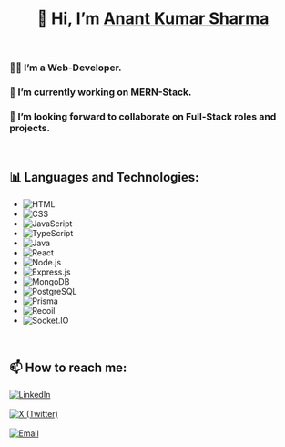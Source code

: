 <h1 align="center">👋 Hi, I’m <a href="https://www.linkedin.com/in/anant-kr-sharma-341793273" target="_blank">Anant Kumar Sharma</a></h1>
<br>
<h3>👨‍💻 I’m a Web-Developer.</h3>
<h3>🌱 I’m currently working on MERN-Stack.</h3>
<h3>🤝 I’m looking forward to collaborate on Full-Stack roles and projects.</h3>
<br>

## 📊 Languages and Technologies:

- ![HTML](https://img.shields.io/badge/-HTML-E34F26?logo=html5&logoColor=white&style=for-the-badge) 
- ![CSS](https://img.shields.io/badge/-CSS-1572B6?logo=css3&logoColor=white&style=for-the-badge) 
- ![JavaScript](https://img.shields.io/badge/-JavaScript-F7DF1E?logo=javascript&logoColor=black&style=for-the-badge) 
- ![TypeScript](https://img.shields.io/badge/-TypeScript-3178C6?logo=typescript&logoColor=white&style=for-the-badge) 
- ![Java](https://img.shields.io/badge/-Java-007396?logo=java&logoColor=white&style=for-the-badge) 
- ![React](https://img.shields.io/badge/-React-61DAFB?logo=react&logoColor=black&style=for-the-badge) 
- ![Node.js](https://img.shields.io/badge/-Node.js-339933?logo=node.js&logoColor=white&style=for-the-badge) 
- ![Express.js](https://img.shields.io/badge/-Express.js-000000?logo=express&logoColor=white&style=for-the-badge) 
- ![MongoDB](https://img.shields.io/badge/-MongoDB-47A248?logo=mongodb&logoColor=white&style=for-the-badge) 
- ![PostgreSQL](https://img.shields.io/badge/-PostgreSQL-4169E1?logo=postgresql&logoColor=white&style=for-the-badge) 
- ![Prisma](https://img.shields.io/badge/-Prisma-2D3748?logo=prisma&logoColor=white&style=for-the-badge) 
- ![Recoil](https://img.shields.io/badge/-Recoil-3578E5?logo=react&logoColor=white&style=for-the-badge) 
- ![Socket.IO](https://img.shields.io/badge/-Socket.IO-010101?logo=socket.io&logoColor=white&style=for-the-badge)

<br>

## 📫 How to reach me:

<p>
  <a href="https://www.linkedin.com/in/anant-kr-sharma-341793273"><img src="https://img.shields.io/badge/-LinkedIn-0077B5?logo=linkedin&logoColor=white&style=for-the-badge" alt="LinkedIn" /></a><br><br>
  <a href="https://x.com/Anant_K_Sharma"><img src="https://img.shields.io/badge/-X%20(Twitter)-000000?logo=x&logoColor=white&style=for-the-badge" alt="X (Twitter)" /></a><br>
  <br><a href="mailto:anantkrsharma.work@gmail.com"><img src="https://img.shields.io/badge/-Email-D14836?logo=gmail&logoColor=white&style=for-the-badge" alt="Email" /></a>
</p>

